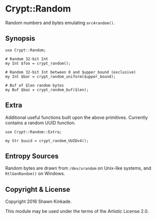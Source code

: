 # Crypt::Random
Random numbers and bytes emulating `arc4random()`.


## Synopsis
```
use Crypt::Random;

# Random 32-bit Int
my Int $foo = crypt_random();

# Random 32-bit Int between 0 and $upper_bound (exclusive)
my Int $bar = crypt_random_uniform($upper_bound);

# Buf of $len random bytes
my Buf $baz = crypt_random_buf($len);
```

## Extra
Additional useful functions built upon the above primitives. Currently contains
a random UUID function.
```
use Crypt::Random::Extra;

my Str $uuid = crypt_random_UUIDv4();
```

## Entropy Sources
Random bytes are drawn from `/dev/urandom` on Unix-like systems, and `RtlGenRandom()`
on Windows.

## Copyright & License
Copyright 2016 Shawn Kinkade.

This module may be used under the terms of the Artistic License 2.0.
